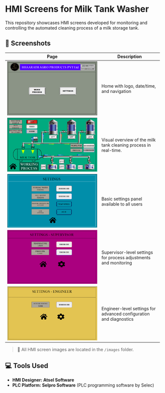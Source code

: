 # HMI Screens for Milk Tank Washer

This repository showcases HMI screens developed for monitoring and controlling the automated cleaning process of a milk storage tank.

## 📸 Screenshots

| Page | Description |
|------|-------------|
| ![Home page](images/PAGE-1.png) | Home with logo, date/time, and navigation |
| ![Work process](images/PAGE-2.png) | Visual overview of the milk tank cleaning process in real-time. |
| ![settings 1](images/PAGE-3.png) |  Basic settings panel available to all users |
| ![Settings 2](images/PAGE-4.png) |  Supervisor-level settings for process adjustments and monitoring |
| ![Settings 3](images/PAGE-5.png) |  Engineer-level settings for advanced configuration and diagnostics |

> 📂 All HMI screen images are located in the `/images` folder.

## 💻 Tools Used
- **HMI Designer: Atsel Software** 
- **PLC Platform: Selpro Software** (PLC programming software by Selec)




